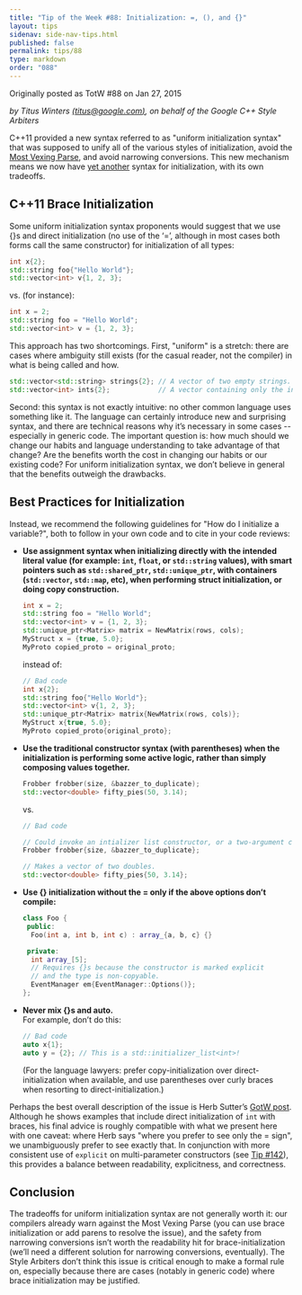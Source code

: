 ```yaml
---
title: "Tip of the Week #88: Initialization: =, (), and {}"
layout: tips
sidenav: side-nav-tips.html
published: false
permalink: tips/88
type: markdown
order: "088"
---
```


Originally posted as TotW #88 on Jan 27, 2015

*by Titus Winters [(titus@google.com)](mailto:titus@google.com), on behalf of
the Google C++ Style Arbiters*

C++11 provided a new syntax referred to as "uniform initialization syntax" that
was supposed to unify all of the various styles of initialization, avoid the
[Most Vexing Parse](http://en.wikipedia.org/wiki/Most_vexing_parse), and avoid
narrowing conversions. This new mechanism means we now have
[yet another](https://xkcd.com/927/) syntax for initialization, with its own
tradeoffs.

## C++11 Brace Initialization

Some uniform initialization syntax proponents would suggest that we use {}s and
direct initialization (no use of the ‘=’, although in most cases both forms call
the same constructor) for initialization of all types:

```c++
int x{2};
std::string foo{"Hello World"};
std::vector<int> v{1, 2, 3};
```

vs. (for instance):

```c++
int x = 2;
std::string foo = "Hello World";
std::vector<int> v = {1, 2, 3};
```

This approach has two shortcomings. First, "uniform" is a stretch: there are
cases where ambiguity still exists (for the casual reader, not the compiler) in
what is being called and how.

```c++
std::vector<std::string> strings{2}; // A vector of two empty strings.
std::vector<int> ints{2};            // A vector containing only the integer 2.
```

Second: this syntax is not exactly intuitive: no other common language uses
something like it. The language can certainly introduce new and surprising
syntax, and there are technical reasons why it’s necessary in some cases --
especially in generic code. The important question is: how much should we
change our habits and language understanding to take advantage of that
change? Are the benefits worth the cost in changing our habits or our existing
code? For uniform initialization syntax, we don’t believe in general that the
benefits outweigh the drawbacks.

## Best Practices for Initialization

Instead, we recommend the following guidelines for "How do I initialize a
variable?", both to follow in your own code and to cite in your code reviews:

* **Use assignment syntax when initializing directly with the intended literal
  value (for example: `int`, `float`, or `std::string` values), with smart
  pointers such as `std::shared_ptr`, `std::unique_ptr`, with containers
  (`std::vector`, `std::map`, etc), when performing struct initialization, or
  doing copy construction.**

  ```cpp
  int x = 2;
  std::string foo = "Hello World";
  std::vector<int> v = {1, 2, 3};
  std::unique_ptr<Matrix> matrix = NewMatrix(rows, cols);
  MyStruct x = {true, 5.0};
  MyProto copied_proto = original_proto;
  ```

  instead of:

  ```cpp
  // Bad code
  int x{2};
  std::string foo{"Hello World"};
  std::vector<int> v{1, 2, 3};
  std::unique_ptr<Matrix> matrix{NewMatrix(rows, cols)};
  MyStruct x{true, 5.0};
  MyProto copied_proto{original_proto};
  ```
   
* **Use the traditional constructor syntax (with parentheses) when the
  initialization is performing some active logic, rather than simply composing
  values together.**

  ```cpp
  Frobber frobber(size, &bazzer_to_duplicate);
  std::vector<double> fifty_pies(50, 3.14);
  ```

  vs.

  ```cpp
  // Bad code

  // Could invoke an intializer list constructor, or a two-argument constructor.
  Frobber frobber{size, &bazzer_to_duplicate};

  // Makes a vector of two doubles.
  std::vector<double> fifty_pies{50, 3.14};
  ```
  
* **Use {} initialization without the = only if the above options don’t
  compile:**

  ```cpp
  class Foo {
   public:
    Foo(int a, int b, int c) : array_{a, b, c} {}

   private:
    int array_[5];
    // Requires {}s because the constructor is marked explicit
    // and the type is non-copyable.
    EventManager em{EventManager::Options()};
  };
  ```

* **Never mix {}s and auto.**<br/>
  For example, don’t do this:

  ```cpp
  // Bad code
  auto x{1};
  auto y = {2}; // This is a std::initializer_list<int>!
  ```

  (For the language lawyers: prefer copy-initialization over
  direct-initialization when available, and use parentheses over curly braces
  when resorting to direct-initialization.)

Perhaps the best overall description of the issue is Herb Sutter’s
[GotW post](http://herbsutter.com/2013/05/09/gotw-1-solution/). Although he
shows examples that include direct initialization of `int` with braces, his
final advice is roughly compatible with what we present here with one caveat:
where Herb says "where you prefer to see only the = sign", we unambiguously
prefer to see exactly that. In conjunction with more consistent use of
`explicit` on multi-parameter constructors (see [Tip #142](/tips/142)),
this provides a balance between readability, explicitness, and correctness.

## Conclusion

The tradeoffs for uniform initialization syntax are not generally worth it: our
compilers already warn against the Most Vexing Parse (you can use brace
initialization or add parens to resolve the issue), and the safety from
narrowing conversions isn’t worth the readability hit for brace-initialization
(we’ll need a different solution for narrowing conversions, eventually). The
Style Arbiters don’t think this issue is critical enough to make a formal rule
on, especially because there are cases (notably in generic code) where brace
initialization may be justified.

